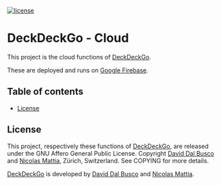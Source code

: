 [![license][agpl-license]][agpl-license-url]

[agpl-license]: https://img.shields.io/badge/License-AGPL%20v3-blue.svg
[agpl-license-url]: https://github.com/deckgo/deckdeckgo/blob/master/cloud/GNU-AGPL-3.0

# DeckDeckGo - Cloud

This project is the cloud functions of [DeckDeckGo].

These are deployed and runs on [Google Firebase](https://firebase.google.com/docs/functions).

## Table of contents

- [License](#license)

## License

This project, respectively these functions of [DeckDeckGo], are released under the GNU Affero General Public License. Copyright [David Dal Busco](mailto:david.dalbusco@outlook.com) and [Nicolas Mattia](mailto:nicolas@nmattia.com), Zürich, Switzerland. See COPYING for more details.

[DeckDeckGo] is developed by [David Dal Busco](mailto:david.dalbusco@outlook.com) and [Nicolas Mattia](mailto:nicolas@nmattia.com).

[deckdeckgo]: https://deckdeckgo.com
